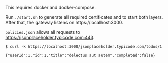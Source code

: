 This requires docker and docker-compose.

Run `./start.sh` to generate all required certificates and to start both layers. After that, the gateway listens on https://localhost:3000.

`policies.json` allows all requests to https://jsonplaceholder.typicode.com:443.

```
$ curl -k https://localhost:3000/jsonplaceholder.typicode.com/todos/1

{"userId":1,"id":1,"title":"delectus aut autem","completed":false}

```
